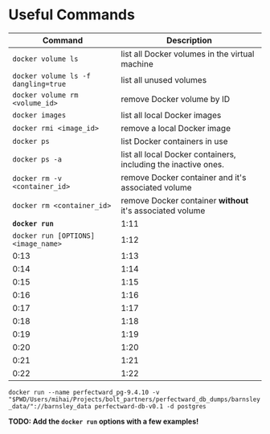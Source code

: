 # Useful Commands


| Command | Description |
| -- | -- |
| `docker volume ls` | list all Docker volumes in the virtual machine |
| `docker volume ls -f dangling=true` | list all unused volumes |
| `docker volume rm <volume_id>` | remove Docker volume by ID |
| `docker images` | list all local Docker images |
| `docker rmi <image_id>` | remove a local Docker image |
| `docker ps` | list Docker containers in use |
| `docker ps -a` | list all local Docker containers, including the inactive ones. |
| `docker rm -v <container_id>` | remove Docker container and it's associated volume |
| `docker rm <container_id>` | remove Docker container **without** it's associated volume |
| **`docker run`** | 1:11 |
| `docker run [OPTIONS] <image_name> ` | 1:12 |
| 0:13 | 1:13 |
| 0:14 | 1:14 |
| 0:15 | 1:15 |
| 0:16 | 1:16 |
| 0:17 | 1:17 |
| 0:18 | 1:18 |
| 0:19 | 1:19 |
| 0:20 | 1:20 |
| 0:21 | 1:21 |
| 0:22 | 1:22 |

`docker run --name perfectward_pg-9.4.10 -v "$PWD/Users/mihai/Projects/bolt_partners/perfectward_db_dumps/barnsley_data/"://barnsley_data perfectward-db-v0.1 -d postgres`

**TODO: Add the `docker run` options with a few examples!**